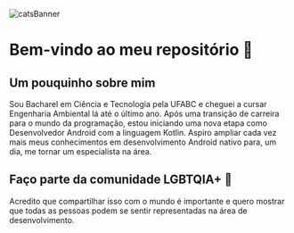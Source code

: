 ![catsBanner](https://user-images.githubusercontent.com/70399469/130787230-8290906a-98a9-4f9c-bf22-555b7a9d21eb.png)
# Bem-vindo ao meu repositório :yellow_heart:
## Um pouquinho sobre mim
Sou Bacharel em Ciência e Tecnologia pela UFABC e cheguei a cursar Engenharia Ambiental lá até o último ano. Após uma transição de carreira para o mundo da programação, estou iniciando uma nova etapa como Desenvolvedor Android com a linguagem Kotlin. Aspiro ampliar cada vez mais meus conhecimentos em desenvolvimento Android nativo para, um dia, me tornar um especialista na área.
## Faço parte da comunidade LGBTQIA+ :rainbow:
Acredito que compartilhar isso com o mundo é importante e quero mostrar que todas as pessoas podem se sentir representadas na área de desenvolvimento.
